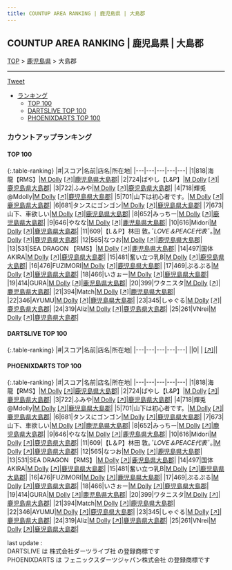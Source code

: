 ```yaml
---
title: COUNTUP AREA RANKING | 鹿児島県 | 大島郡
---
```

## COUNTUP AREA RANKING | 鹿児島県 | 大島郡

[TOP](/darts/rank/) > [鹿児島県](/darts/rank/鹿児島県/) > 大島郡

___

<a href="https://twitter.com/share?ref_src=twsrc%5Etfw" data-text="COUNTUP AREA RANKING | 鹿児島県大島郡" class="twitter-share-button" data-hashtags="DARTSLIVE,PHOENIXDARTS,darts,ダーツ" data-show-count="false">Tweet</a>

* [ランキング](#カウントアップランキング)
    * [TOP 100](#top-100)
    * [DARTSLIVE TOP 100](#dartslive-top-100)
    * [PHOENIXDARTS TOP 100](#phoenixdarts-top-100)

### カウントアップランキング

#### TOP 100



{:.table-ranking}
|#|スコア|名前|店名|所在地|
|---|---|---|---|---|
|1|818|<span class="rank-name-pd">海　龍【RMS】</span>|<a href="/darts/rank/shops/87857.html">M Dolly</a> <a href="https://vs.phoenixdarts.com/jp/shop/shopDetailInfo/s_87857?s_seq=87857">[↗]</a>|<a href="/darts/rank/鹿児島県/大島郡">鹿児島県大島郡</a>|
|2|724|<span class="rank-name-pd">ばやし【L&amp;P】</span>|<a href="/darts/rank/shops/87857.html">M Dolly</a> <a href="https://vs.phoenixdarts.com/jp/shop/shopDetailInfo/s_87857?s_seq=87857">[↗]</a>|<a href="/darts/rank/鹿児島県/大島郡">鹿児島県大島郡</a>|
|3|722|<span class="rank-name-pd">ふみや</span>|<a href="/darts/rank/shops/87857.html">M Dolly</a> <a href="https://vs.phoenixdarts.com/jp/shop/shopDetailInfo/s_87857?s_seq=87857">[↗]</a>|<a href="/darts/rank/鹿児島県/大島郡">鹿児島県大島郡</a>|
|4|718|<span class="rank-name-pd">輝兎@Mdolly</span>|<a href="/darts/rank/shops/87857.html">M Dolly</a> <a href="https://vs.phoenixdarts.com/jp/shop/shopDetailInfo/s_87857?s_seq=87857">[↗]</a>|<a href="/darts/rank/鹿児島県/大島郡">鹿児島県大島郡</a>|
|5|701|<span class="rank-name-pd">山下は初心者です。</span>|<a href="/darts/rank/shops/87857.html">M Dolly</a> <a href="https://vs.phoenixdarts.com/jp/shop/shopDetailInfo/s_87857?s_seq=87857">[↗]</a>|<a href="/darts/rank/鹿児島県/大島郡">鹿児島県大島郡</a>|
|6|681|<span class="rank-name-pd">タンスにゴンゴン</span>|<a href="/darts/rank/shops/87857.html">M Dolly</a> <a href="https://vs.phoenixdarts.com/jp/shop/shopDetailInfo/s_87857?s_seq=87857">[↗]</a>|<a href="/darts/rank/鹿児島県/大島郡">鹿児島県大島郡</a>|
|7|673|<span class="rank-name-pd">山下、車欲しい</span>|<a href="/darts/rank/shops/87857.html">M Dolly</a> <a href="https://vs.phoenixdarts.com/jp/shop/shopDetailInfo/s_87857?s_seq=87857">[↗]</a>|<a href="/darts/rank/鹿児島県/大島郡">鹿児島県大島郡</a>|
|8|652|<span class="rank-name-pd">みっちー</span>|<a href="/darts/rank/shops/87857.html">M Dolly</a> <a href="https://vs.phoenixdarts.com/jp/shop/shopDetailInfo/s_87857?s_seq=87857">[↗]</a>|<a href="/darts/rank/鹿児島県/大島郡">鹿児島県大島郡</a>|
|9|646|<span class="rank-name-pd">やなな</span>|<a href="/darts/rank/shops/87857.html">M Dolly</a> <a href="https://vs.phoenixdarts.com/jp/shop/shopDetailInfo/s_87857?s_seq=87857">[↗]</a>|<a href="/darts/rank/鹿児島県/大島郡">鹿児島県大島郡</a>|
|10|616|<span class="rank-name-pd">Midori</span>|<a href="/darts/rank/shops/87857.html">M Dolly</a> <a href="https://vs.phoenixdarts.com/jp/shop/shopDetailInfo/s_87857?s_seq=87857">[↗]</a>|<a href="/darts/rank/鹿児島県/大島郡">鹿児島県大島郡</a>|
|11|609|<span class="rank-name-pd">【L＆P】林田 敦｡*ﾟLOVE＆PEACE代表ﾟ*｡</span>|<a href="/darts/rank/shops/87857.html">M Dolly</a> <a href="https://vs.phoenixdarts.com/jp/shop/shopDetailInfo/s_87857?s_seq=87857">[↗]</a>|<a href="/darts/rank/鹿児島県/大島郡">鹿児島県大島郡</a>|
|12|565|<span class="rank-name-pd">なつお</span>|<a href="/darts/rank/shops/87857.html">M Dolly</a> <a href="https://vs.phoenixdarts.com/jp/shop/shopDetailInfo/s_87857?s_seq=87857">[↗]</a>|<a href="/darts/rank/鹿児島県/大島郡">鹿児島県大島郡</a>|
|13|531|<span class="rank-name-pd">SEA DRAGON 【RMS】</span>|<a href="/darts/rank/shops/87857.html">M Dolly</a> <a href="https://vs.phoenixdarts.com/jp/shop/shopDetailInfo/s_87857?s_seq=87857">[↗]</a>|<a href="/darts/rank/鹿児島県/大島郡">鹿児島県大島郡</a>|
|14|497|<span class="rank-name-pd">国体AKIRA</span>|<a href="/darts/rank/shops/87857.html">M Dolly</a> <a href="https://vs.phoenixdarts.com/jp/shop/shopDetailInfo/s_87857?s_seq=87857">[↗]</a>|<a href="/darts/rank/鹿児島県/大島郡">鹿児島県大島郡</a>|
|15|481|<span class="rank-name-pd">奮い立つ乳B</span>|<a href="/darts/rank/shops/87857.html">M Dolly</a> <a href="https://vs.phoenixdarts.com/jp/shop/shopDetailInfo/s_87857?s_seq=87857">[↗]</a>|<a href="/darts/rank/鹿児島県/大島郡">鹿児島県大島郡</a>|
|16|476|<span class="rank-name-pd">FUZIMORI</span>|<a href="/darts/rank/shops/87857.html">M Dolly</a> <a href="https://vs.phoenixdarts.com/jp/shop/shopDetailInfo/s_87857?s_seq=87857">[↗]</a>|<a href="/darts/rank/鹿児島県/大島郡">鹿児島県大島郡</a>|
|17|469|<span class="rank-name-pd">ぷるぷる</span>|<a href="/darts/rank/shops/87857.html">M Dolly</a> <a href="https://vs.phoenixdarts.com/jp/shop/shopDetailInfo/s_87857?s_seq=87857">[↗]</a>|<a href="/darts/rank/鹿児島県/大島郡">鹿児島県大島郡</a>|
|18|466|<span class="rank-name-pd">いさぉー</span>|<a href="/darts/rank/shops/87857.html">M Dolly</a> <a href="https://vs.phoenixdarts.com/jp/shop/shopDetailInfo/s_87857?s_seq=87857">[↗]</a>|<a href="/darts/rank/鹿児島県/大島郡">鹿児島県大島郡</a>|
|19|414|<span class="rank-name-pd">GURA</span>|<a href="/darts/rank/shops/87857.html">M Dolly</a> <a href="https://vs.phoenixdarts.com/jp/shop/shopDetailInfo/s_87857?s_seq=87857">[↗]</a>|<a href="/darts/rank/鹿児島県/大島郡">鹿児島県大島郡</a>|
|20|399|<span class="rank-name-pd">ワタニスタ</span>|<a href="/darts/rank/shops/87857.html">M Dolly</a> <a href="https://vs.phoenixdarts.com/jp/shop/shopDetailInfo/s_87857?s_seq=87857">[↗]</a>|<a href="/darts/rank/鹿児島県/大島郡">鹿児島県大島郡</a>|
|21|394|<span class="rank-name-pd">Match</span>|<a href="/darts/rank/shops/87857.html">M Dolly</a> <a href="https://vs.phoenixdarts.com/jp/shop/shopDetailInfo/s_87857?s_seq=87857">[↗]</a>|<a href="/darts/rank/鹿児島県/大島郡">鹿児島県大島郡</a>|
|22|346|<span class="rank-name-pd">AYUMU</span>|<a href="/darts/rank/shops/87857.html">M Dolly</a> <a href="https://vs.phoenixdarts.com/jp/shop/shopDetailInfo/s_87857?s_seq=87857">[↗]</a>|<a href="/darts/rank/鹿児島県/大島郡">鹿児島県大島郡</a>|
|23|345|<span class="rank-name-pd">しゃぐる</span>|<a href="/darts/rank/shops/87857.html">M Dolly</a> <a href="https://vs.phoenixdarts.com/jp/shop/shopDetailInfo/s_87857?s_seq=87857">[↗]</a>|<a href="/darts/rank/鹿児島県/大島郡">鹿児島県大島郡</a>|
|24|319|<span class="rank-name-pd">Aliz</span>|<a href="/darts/rank/shops/87857.html">M Dolly</a> <a href="https://vs.phoenixdarts.com/jp/shop/shopDetailInfo/s_87857?s_seq=87857">[↗]</a>|<a href="/darts/rank/鹿児島県/大島郡">鹿児島県大島郡</a>|
|25|261|<span class="rank-name-pd">VNrei</span>|<a href="/darts/rank/shops/87857.html">M Dolly</a> <a href="https://vs.phoenixdarts.com/jp/shop/shopDetailInfo/s_87857?s_seq=87857">[↗]</a>|<a href="/darts/rank/鹿児島県/大島郡">鹿児島県大島郡</a>|


#### DARTSLIVE TOP 100



{:.table-ranking}
|#|スコア|名前|店名|所在地|
|---|---|---|---|---|
||0|<span class="rank-name-dl"> </span>|<a href="/darts/rank/shops/.html"></a> <a href="">[↗]</a>|<a href="/darts/rank//"></a>|


#### PHOENIXDARTS TOP 100



{:.table-ranking}
|#|スコア|名前|店名|所在地|
|---|---|---|---|---|
|1|818|<span class="rank-name-pd">海　龍【RMS】</span>|<a href="/darts/rank/shops/87857.html">M Dolly</a> <a href="https://vs.phoenixdarts.com/jp/shop/shopDetailInfo/s_87857?s_seq=87857">[↗]</a>|<a href="/darts/rank/鹿児島県/大島郡">鹿児島県大島郡</a>|
|2|724|<span class="rank-name-pd">ばやし【L&amp;P】</span>|<a href="/darts/rank/shops/87857.html">M Dolly</a> <a href="https://vs.phoenixdarts.com/jp/shop/shopDetailInfo/s_87857?s_seq=87857">[↗]</a>|<a href="/darts/rank/鹿児島県/大島郡">鹿児島県大島郡</a>|
|3|722|<span class="rank-name-pd">ふみや</span>|<a href="/darts/rank/shops/87857.html">M Dolly</a> <a href="https://vs.phoenixdarts.com/jp/shop/shopDetailInfo/s_87857?s_seq=87857">[↗]</a>|<a href="/darts/rank/鹿児島県/大島郡">鹿児島県大島郡</a>|
|4|718|<span class="rank-name-pd">輝兎@Mdolly</span>|<a href="/darts/rank/shops/87857.html">M Dolly</a> <a href="https://vs.phoenixdarts.com/jp/shop/shopDetailInfo/s_87857?s_seq=87857">[↗]</a>|<a href="/darts/rank/鹿児島県/大島郡">鹿児島県大島郡</a>|
|5|701|<span class="rank-name-pd">山下は初心者です。</span>|<a href="/darts/rank/shops/87857.html">M Dolly</a> <a href="https://vs.phoenixdarts.com/jp/shop/shopDetailInfo/s_87857?s_seq=87857">[↗]</a>|<a href="/darts/rank/鹿児島県/大島郡">鹿児島県大島郡</a>|
|6|681|<span class="rank-name-pd">タンスにゴンゴン</span>|<a href="/darts/rank/shops/87857.html">M Dolly</a> <a href="https://vs.phoenixdarts.com/jp/shop/shopDetailInfo/s_87857?s_seq=87857">[↗]</a>|<a href="/darts/rank/鹿児島県/大島郡">鹿児島県大島郡</a>|
|7|673|<span class="rank-name-pd">山下、車欲しい</span>|<a href="/darts/rank/shops/87857.html">M Dolly</a> <a href="https://vs.phoenixdarts.com/jp/shop/shopDetailInfo/s_87857?s_seq=87857">[↗]</a>|<a href="/darts/rank/鹿児島県/大島郡">鹿児島県大島郡</a>|
|8|652|<span class="rank-name-pd">みっちー</span>|<a href="/darts/rank/shops/87857.html">M Dolly</a> <a href="https://vs.phoenixdarts.com/jp/shop/shopDetailInfo/s_87857?s_seq=87857">[↗]</a>|<a href="/darts/rank/鹿児島県/大島郡">鹿児島県大島郡</a>|
|9|646|<span class="rank-name-pd">やなな</span>|<a href="/darts/rank/shops/87857.html">M Dolly</a> <a href="https://vs.phoenixdarts.com/jp/shop/shopDetailInfo/s_87857?s_seq=87857">[↗]</a>|<a href="/darts/rank/鹿児島県/大島郡">鹿児島県大島郡</a>|
|10|616|<span class="rank-name-pd">Midori</span>|<a href="/darts/rank/shops/87857.html">M Dolly</a> <a href="https://vs.phoenixdarts.com/jp/shop/shopDetailInfo/s_87857?s_seq=87857">[↗]</a>|<a href="/darts/rank/鹿児島県/大島郡">鹿児島県大島郡</a>|
|11|609|<span class="rank-name-pd">【L＆P】林田 敦｡*ﾟLOVE＆PEACE代表ﾟ*｡</span>|<a href="/darts/rank/shops/87857.html">M Dolly</a> <a href="https://vs.phoenixdarts.com/jp/shop/shopDetailInfo/s_87857?s_seq=87857">[↗]</a>|<a href="/darts/rank/鹿児島県/大島郡">鹿児島県大島郡</a>|
|12|565|<span class="rank-name-pd">なつお</span>|<a href="/darts/rank/shops/87857.html">M Dolly</a> <a href="https://vs.phoenixdarts.com/jp/shop/shopDetailInfo/s_87857?s_seq=87857">[↗]</a>|<a href="/darts/rank/鹿児島県/大島郡">鹿児島県大島郡</a>|
|13|531|<span class="rank-name-pd">SEA DRAGON 【RMS】</span>|<a href="/darts/rank/shops/87857.html">M Dolly</a> <a href="https://vs.phoenixdarts.com/jp/shop/shopDetailInfo/s_87857?s_seq=87857">[↗]</a>|<a href="/darts/rank/鹿児島県/大島郡">鹿児島県大島郡</a>|
|14|497|<span class="rank-name-pd">国体AKIRA</span>|<a href="/darts/rank/shops/87857.html">M Dolly</a> <a href="https://vs.phoenixdarts.com/jp/shop/shopDetailInfo/s_87857?s_seq=87857">[↗]</a>|<a href="/darts/rank/鹿児島県/大島郡">鹿児島県大島郡</a>|
|15|481|<span class="rank-name-pd">奮い立つ乳B</span>|<a href="/darts/rank/shops/87857.html">M Dolly</a> <a href="https://vs.phoenixdarts.com/jp/shop/shopDetailInfo/s_87857?s_seq=87857">[↗]</a>|<a href="/darts/rank/鹿児島県/大島郡">鹿児島県大島郡</a>|
|16|476|<span class="rank-name-pd">FUZIMORI</span>|<a href="/darts/rank/shops/87857.html">M Dolly</a> <a href="https://vs.phoenixdarts.com/jp/shop/shopDetailInfo/s_87857?s_seq=87857">[↗]</a>|<a href="/darts/rank/鹿児島県/大島郡">鹿児島県大島郡</a>|
|17|469|<span class="rank-name-pd">ぷるぷる</span>|<a href="/darts/rank/shops/87857.html">M Dolly</a> <a href="https://vs.phoenixdarts.com/jp/shop/shopDetailInfo/s_87857?s_seq=87857">[↗]</a>|<a href="/darts/rank/鹿児島県/大島郡">鹿児島県大島郡</a>|
|18|466|<span class="rank-name-pd">いさぉー</span>|<a href="/darts/rank/shops/87857.html">M Dolly</a> <a href="https://vs.phoenixdarts.com/jp/shop/shopDetailInfo/s_87857?s_seq=87857">[↗]</a>|<a href="/darts/rank/鹿児島県/大島郡">鹿児島県大島郡</a>|
|19|414|<span class="rank-name-pd">GURA</span>|<a href="/darts/rank/shops/87857.html">M Dolly</a> <a href="https://vs.phoenixdarts.com/jp/shop/shopDetailInfo/s_87857?s_seq=87857">[↗]</a>|<a href="/darts/rank/鹿児島県/大島郡">鹿児島県大島郡</a>|
|20|399|<span class="rank-name-pd">ワタニスタ</span>|<a href="/darts/rank/shops/87857.html">M Dolly</a> <a href="https://vs.phoenixdarts.com/jp/shop/shopDetailInfo/s_87857?s_seq=87857">[↗]</a>|<a href="/darts/rank/鹿児島県/大島郡">鹿児島県大島郡</a>|
|21|394|<span class="rank-name-pd">Match</span>|<a href="/darts/rank/shops/87857.html">M Dolly</a> <a href="https://vs.phoenixdarts.com/jp/shop/shopDetailInfo/s_87857?s_seq=87857">[↗]</a>|<a href="/darts/rank/鹿児島県/大島郡">鹿児島県大島郡</a>|
|22|346|<span class="rank-name-pd">AYUMU</span>|<a href="/darts/rank/shops/87857.html">M Dolly</a> <a href="https://vs.phoenixdarts.com/jp/shop/shopDetailInfo/s_87857?s_seq=87857">[↗]</a>|<a href="/darts/rank/鹿児島県/大島郡">鹿児島県大島郡</a>|
|23|345|<span class="rank-name-pd">しゃぐる</span>|<a href="/darts/rank/shops/87857.html">M Dolly</a> <a href="https://vs.phoenixdarts.com/jp/shop/shopDetailInfo/s_87857?s_seq=87857">[↗]</a>|<a href="/darts/rank/鹿児島県/大島郡">鹿児島県大島郡</a>|
|24|319|<span class="rank-name-pd">Aliz</span>|<a href="/darts/rank/shops/87857.html">M Dolly</a> <a href="https://vs.phoenixdarts.com/jp/shop/shopDetailInfo/s_87857?s_seq=87857">[↗]</a>|<a href="/darts/rank/鹿児島県/大島郡">鹿児島県大島郡</a>|
|25|261|<span class="rank-name-pd">VNrei</span>|<a href="/darts/rank/shops/87857.html">M Dolly</a> <a href="https://vs.phoenixdarts.com/jp/shop/shopDetailInfo/s_87857?s_seq=87857">[↗]</a>|<a href="/darts/rank/鹿児島県/大島郡">鹿児島県大島郡</a>|


<div class="footer border-top border-gray-light mt-5 pt-3 text-right text-gray">
    last update : <span style="font-weight: italic" id="foot_last_modified"></span><br />
    DARTSLIVE は 株式会社ダーツライブ社 の登録商標です<br />
    PHOENIXDARTS は フェニックスダーツジャパン株式会社 の登録商標です<br />
</div>

<script src="https://cdnjs.cloudflare.com/ajax/libs/jquery.tablesorter/2.31.3/js/jquery.tablesorter.min.js" integrity="sha512-qzgd5cYSZcosqpzpn7zF2ZId8f/8CHmFKZ8j7mU4OUXTNRd5g+ZHBPsgKEwoqxCtdQvExE5LprwwPAgoicguNg==" crossorigin="anonymous" referrerpolicy="no-referrer"></script>
<link rel="stylesheet" href="https://cdnjs.cloudflare.com/ajax/libs/jquery.tablesorter/2.31.3/css/theme.default.min.css" integrity="sha512-wghhOJkjQX0Lh3NSWvNKeZ0ZpNn+SPVXX1Qyc9OCaogADktxrBiBdKGDoqVUOyhStvMBmJQ8ZdMHiR3wuEq8+w==" crossorigin="anonymous" referrerpolicy="no-referrer" />
<script>
$(function() {
    $(".table-ranking").tablesorter({sortList:[[0, 0]]});
    $("#foot_last_modified").text(formatDate(new Date(document.lastModified), 'yyyy-MM-dd HH:mm:ss'));
});
</script>

<script async src="https://platform.twitter.com/widgets.js" charset="utf-8"></script>